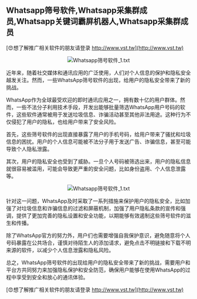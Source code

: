 ## **Whatsapp筛号软件,Whatsapp采集群成员,Whatsapp关键词霸屏机器人,Whatsapp采集群成员**

[😍想了解推广相关软件的朋友请登录 http://www.vst.tw](http://www.vst.tw)

 <center><img src="https://vst.tw/MP4/tuiguang/png/5.png" alt="Whatsapp筛号软件_1.txt"></center>

近年来，随着社交媒体和通讯应用的广泛使用，人们对个人信息的保护和隐私安全越发关注。然而，一些WhatsApp筛号软件的出现，给用户的隐私安全带来了新的挑战。

WhatsApp作为全球最受欢迎的即时通讯应用之一，拥有数十亿的用户群体。然而，一些不法分子利用技术手段，开发出能够批量筛选WhatsApp用户号码的软件，这些软件通常被用于发送垃圾信息、诈骗活动甚至其他非法用途。这种行为不仅侵犯了用户的隐私，也给用户带来了安全风险。

首先，这些筛号软件的出现直接暴露了用户的手机号码，给用户带来了骚扰和垃圾信息的困扰。用户的个人信息可能被不法分子用于发送广告、诈骗信息，甚至可能导致个人隐私泄露。

其次，用户的隐私安全也受到了威胁。一旦个人号码被筛选出来，用户的隐私信息就很容易被滥用，可能会导致更严重的安全问题，比如身份盗用、个人信息泄露等。

 <center><img src="https://vst.tw/MP4/tuiguang/png/0.png" alt="Whatsapp筛号软件_1.txt"></center>

针对这一问题，WhatsApp及时采取了一系列措施来保护用户的隐私安全，比如加强了对垃圾信息和诈骗信息的过滤和屏蔽机制，加强了用户隐私条款的宣传和强调，提供了更加完善的隐私设置和安全功能，以期能够有效遏制这些筛号软件的滋生和传播。

除了WhatsApp官方的努力外，用户们也需要增强自我保护意识，避免随意将个人号码暴露在公共场合，谨慎对待陌生人的添加请求，避免点击不明链接和下载不明来源的软件，以减少个人信息泄露和隐私风险。

总之，WhatsApp筛号软件的出现给用户的隐私安全带来了新的挑战，需要用户和平台方共同努力来加强隐私保护和安全防范，确保用户能够在使用WhatsApp的过程中享受到安全和放心的通讯体验。

[😍想了解推广相关软件的朋友请登录 http://www.vst.tw](http://www.vst.tw)



